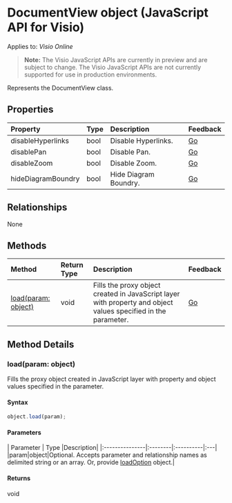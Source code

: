 # DocumentView object (JavaScript API for Visio)

Applies to: _Visio Online_
>**Note:** The Visio JavaScript APIs are currently in preview and are subject to change. The Visio JavaScript APIs are not currently supported for use in production environments.

Represents the DocumentView class.

## Properties

| Property	   | Type	|Description| Feedback|
|:---------------|:--------|:----------|:---|
|disableHyperlinks|bool|Disable Hyperlinks.|[Go](https://github.com/OfficeDev/office-js-docs/issues/new?title=Visio-documentView-disableHyperlinks)|
|disablePan|bool|Disable Pan.|[Go](https://github.com/OfficeDev/office-js-docs/issues/new?title=Visio-documentView-disablePan)|
|disableZoom|bool|Disable Zoom.|[Go](https://github.com/OfficeDev/office-js-docs/issues/new?title=Visio-documentView-disableZoom)|
|hideDiagramBoundry|bool|Hide Diagram Boundry.|[Go](https://github.com/OfficeDev/office-js-docs/issues/new?title=Visio-documentView-hideDiagramBoundry)|

## Relationships
None


## Methods

| Method		   | Return Type	|Description| Feedback|
|:---------------|:--------|:----------|:---|
|[load(param: object)](#loadparam-object)|void|Fills the proxy object created in JavaScript layer with property and object values specified in the parameter.|[Go](https://github.com/OfficeDev/office-js-docs/issues/new?title=Visio-documentView-load)|

## Method Details


### load(param: object)
Fills the proxy object created in JavaScript layer with property and object values specified in the parameter.

#### Syntax
```js
object.load(param);
```

#### Parameters
| Parameter	   | Type	|Description|
|:---------------|:--------|:----------|:---|
|param|object|Optional. Accepts parameter and relationship names as delimited string or an array. Or, provide [loadOption](loadoption.md) object.|

#### Returns
void
